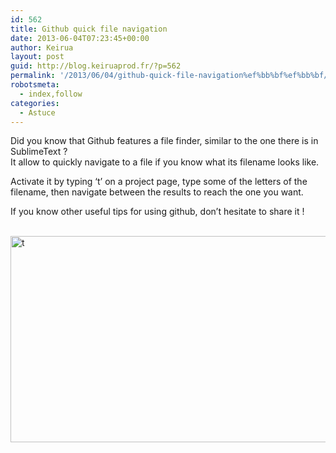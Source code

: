```yaml
---
id: 562
title: Github quick file navigation﻿﻿
date: 2013-06-04T07:23:45+00:00
author: Keirua
layout: post
guid: http://blog.keiruaprod.fr/?p=562
permalink: '/2013/06/04/github-quick-file-navigation%ef%bb%bf%ef%bb%bf/'
robotsmeta:
  - index,follow
categories:
  - Astuce
---
```

Did you know that Github features a file finder, similar to the one there is in SublimeText ?  
It allow to quickly navigate to a file if you know what its filename looks like.

Activate it by typing &lsquo;t&rsquo; on a project page, type some of the letters of the filename, then navigate between the results to reach the one you want.

If you know other useful tips for using github, don&rsquo;t hesitate to share it !

<p style="text-align: left;">
  <a href="http://blog.keiruaprod.fr/wp-content/uploads/2013/06/t.png"><br /> <img class="size-full wp-image-566 aligncenter" alt="t" src="http://blog.keiruaprod.fr/wp-content/uploads/2013/06/t.png" width="961" height="330" srcset="http://blog.keiruaprod.fr/wp-content/uploads/2013/06/t.png 961w, http://blog.keiruaprod.fr/wp-content/uploads/2013/06/t-300x103.png 300w" sizes="(max-width: 961px) 100vw, 961px" /></a>
</p>

&nbsp;